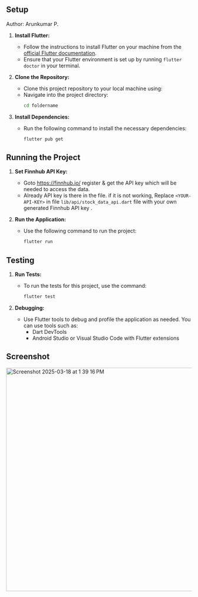 ## Setup

Author: Arunkumar P.

1. **Install Flutter:**
   - Follow the instructions to install Flutter on your machine from the [official Flutter documentation](https://flutter.dev/docs/get-started/install).
   - Ensure that your Flutter environment is set up by running `flutter doctor` in your terminal.

2. **Clone the Repository:**
   - Clone this project repository to your local machine using: 
   - Navigate into the project directory:
     ```bash
     cd foldername
     ```

3. **Install Dependencies:**
   - Run the following command to install the necessary dependencies:
     ```bash
     flutter pub get
     ```

## Running the Project

1. **Set Finnhub API Key:**
   - Goto https://finnhub.io/ register & get the API key which will be needed to access the data.
   - Already API key is there in the file. if it is not working, Replace `<YOUR-API-KEY>` in file `lib/api/stock_data_api.dart` file with your own generated Finnhub API key  .

2. **Run the Application:**
   - Use the following command to run the project:
     ```bash
     flutter run
     ```

## Testing

1. **Run Tests:**
   - To run the tests for this project, use the command:
     ```bash
     flutter test
     ```

2. **Debugging:**
   - Use Flutter tools to debug and profile the application as needed. You can use tools such as:
     - Dart DevTools
     - Android Studio or Visual Studio Code with Flutter extensions

## Screenshot
<img width="606" alt="Screenshot 2025-03-18 at 1 39 16 PM" src="https://github.com/user-attachments/assets/00fa3682-8021-45d1-b291-0c5c2069e28a" />




